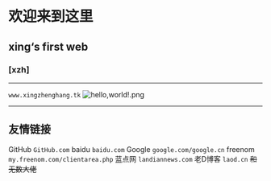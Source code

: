 # 欢迎来到这里 #
## xing‘s first web ##
### [xzh] ###
*****
` www.xingzhenghang.tk `
![hello,world!.png](http://www.google.cn/images/branding/googleg/1x/googleg_standard_color_128dp.png "hello,world!")
*****
## 友情链接 ##
GitHub ` GitHub.com `
baidu ` baidu.com `
Google ` google.com/google.cn `
freenom ` my.freenom.com/clientarea.php `
蓝点网 ` landiannews.com `
老D博客 ` laod.cn `
~~和无数大佬~~
